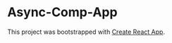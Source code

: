 # Async-Comp-App

This project was bootstrapped with [Create React App](https://github.com/facebookincubator/create-react-app).

